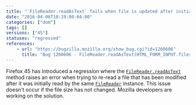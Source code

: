 ```yaml
---
title: "`FileReader.readAsText` fails when file is updated after initial reading"
date: "2016-04-06T18:19:00-04:00"
categories: ["dom"]
tags: []
versions: ["45"]
statuses: "regressed"
references:
    - url: "https://bugzilla.mozilla.org/show_bug.cgi?id=1260606"
      title: "Bug 1260606 - FileReader.readAsText(HTML_FORM_INPUT.files[0]) fails on content size change"
---
```

Firefox 45 has introduced a regression where the [`FileReader.readAsText`](https://developer.mozilla.org/en-US/docs/Web/API/FileReader/readAsText) method raises an error when trying to re-read a file that has been modified after it was initially read by the same [`FileReader`](https://developer.mozilla.org/en-US/docs/Web/API/FileReader) instance. This issue doesn't occur if the file size has not changed. Mozilla developers are working on the solution.
